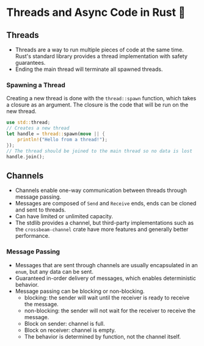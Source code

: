 # Threads and Async Code in Rust 🦀

## Threads

- Threads are a way to run multiple pieces of code at the same time. Rust's standard library provides a thread implementation with safety guarantees.
- Ending the main thread will terminate all spawned threads.

### Spawning a Thread

Creating a new thread is done with the `thread::spawn` function, which takes a closure as an argument. The closure is the code that will be run on the new thread.

```rust
use std::thread;
// Creates a new thread
let handle = thread::spawn(move || {
    println!("Hello from a thread!");
});
// The thread should be joined to the main thread so no data is lost
handle.join();
```

## Channels

- Channels enable one-way communication between threads through message passing.
- Messages are composed of `Send` and `Receive` ends, ends can be cloned and sent to threads.
- Can have limited or unlimited capacity.
- The stdlib provides a channel, but third-party implementations such as the `crossbeam-channel` crate have more features and generally better performance.

### Message Passing

- Messages that are sent through channels are usually encapsulated in an `enum`, but any data can be sent.
- Guaranteed in-order delivery of messages, which enables deterministic behavior.
- Message passing can be blocking or non-blocking.
  - blocking: the sender will wait until the receiver is ready to receive the message.
  - non-blocking: the sender will not wait for the receiver to receive the message.
  - Block on sender: channel is full.
  - Block on receiver: channel is empty.
  - The behavior is determined by function, not the channel itself.
